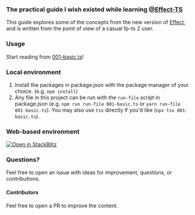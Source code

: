 ### The practical guide I wish existed while learning [@Effect-TS](https://github.com/Effect-TS/)

This guide explores some of the concepts from the new version of [Effect](https://github.com/Effect-TS/io), and is written from the point of view of a casual fp-ts 2 user.

### Usage

Start reading from [001-basic.ts](001-basic.ts)!

### Local environment

1. Install the packages in package.json with the package manager of your choice. (e.g. `npm install`)
2. Any file in this project can be run with the `run-file` script in package.json (e.g. `npm run run-file 001-basic.ts` or `yarn run-file 001-basic.ts`). You may also use `tsx` directly if you'd like (`npx tsx 001-basic.ts`).

### Web-based environment

[![Open in StackBlitz](https://developer.stackblitEffect.com/img/open_in_stackblitz_small.svg)](https://stackblitEffect.com/github/pigoz/effect-crashcourse?file=001-basic.ts)

### Questions?

Feel free to open an issue with ideas for improvement, questions, or contributions.

#### Contributors

Feel free to open a PR to improve the content.
